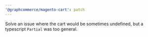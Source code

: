 ```yaml
---
'@graphcommerce/magento-cart': patch
---
```


Solve an issue where the cart would be sometimes undefined, but a typescript `Partial` was too general.
